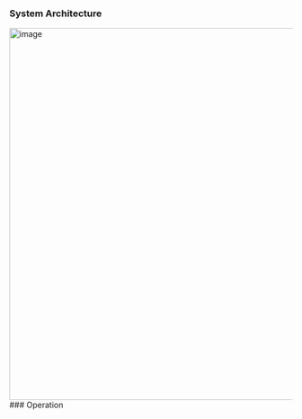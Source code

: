 
### System Architecture
<img width="1102" height="662" alt="image" src="https://github.com/user-attachments/assets/45979783-ed80-44c7-9c9a-0f12fb35c132" />
### Operation
